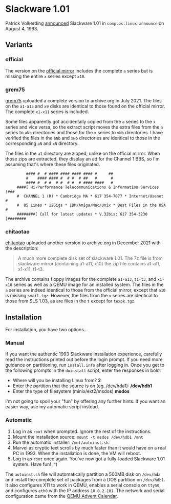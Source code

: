 # Slackware 1.01

Patrick Volkerding [announced](ANNOUNCE.txt) Slackware 1.01 in `comp.os.linux.announce` on August 4, 1993. 

## Variants

### official

The version on the [official mirror](https://mirrors.slackware.com/slackware/slackware-1.01/) includes the complete `a` series but is missing the entire `x` series except `x10`.

### grem75

[grem75](https://archive.org/details/slackware-101) uploaded a complete version to archive.org in July 2021.  The files on the `a1-a13` and `x9` disks are identical to those found on the official mirror. The complete `x1-x11` series is included.

Some files apparently got accidentally copied from the `a` series to the `x` series and vice versa, so the extract script moves the extra files from the `a` series to `aNb` directories and those for the `x` series to `xNb` directories. I have verified the files in the `aNb` and `xNb` directories are identical to those in the corresponding `aN` and `xN` directory.

The files in the `a1` directory are zipped, unlike on the official mirror. When those zips are extracted, they display an ad for the Channel 1 BBS, so I'm assuming that's where these files originated.

```
         #### #  # #### #### #### #### #     ##
         #    #### #### #  # #  # ##   #      #
         #### #  # #  # #  # #  # #### ####   #
     ####[ Hi-Performance Telecommunications & Information Services ]###
     #  CHANNEL 1 (R) * Cambridge MA * 617 354-7077 * Internet/Usenet  #
     #  85 Lines * 12Gigs * IBM/Amiga/Mac/Unix * Best Files in the USA #
     ########[ Call for latest updates * V.32bis: 617 354-3230 ]########
```

### chitaotao

[chitaotao](https://archive.org/details/slackware101) uploaded another version to archive.org in December 2021 with the description:

> A much more complete disk set of slackware 1.01. The 7z file is from slackware mirror (containing a1-a11, x10) the zip file contains a1-a11, x1-x11, t1-t3. 

The archive contains floppy images for the complete `a1-a13`, `t1-t3`, and `x1-x10` series as well as a QEMU image for an installed system.  The files in the `a` series are indeed identical to those from the official mirror, except that `a10` is missing `smail.tgz`.  However, the files from the `x` series are identical to those from SLS 1.03, as are files in the `t` except for `texpk.tgz`.

## Installation

For installation, you have two options...

### Manual

If you want the authentic 1993 Slackware installation experience, carefully read the instructions printed out before the login prompt. If you need more guidance on partitioning, run `install.info` after logging in. Once you get to the following prompts in the `doinstall` script, enter the responses in bold:

- Where will you be installing Linux from? **2**
- Enter the partition that the source is on (eg. /dev/hda1): **/dev/hdb1** 
- Enter the type of filesystem (minix/ext2/msdos) **msdos**

I'm not going to spoil your "fun" by offering any further hints.  If you want an easier way, use my automatic script instead.

### Automatic

1. Log in as `root` when prompted. Ignore the rest of the instructions.
2. Mount the installation source: `mount -t msdos /dev/hdb1 /mnt`
3. Run the automatic installer: `/mnt/autoinst.sh`.
4. Marvel as cryptic text scrolls by much faster than it would have on a real PC in 1993. When the installation is done, the VM will reboot.
5. Log in as `root` once again. You've now got a fully-loaded Slackware 1.01 system. Have fun! :^)

The `autoinst.sh` file will automatically partition a 500MB disk on `/dev/hda` and install the complete set of packages from a DOS partition on `/dev/hdb1`. It also configures X11 to work in QEMU, enables a serial console on `ttyS0`, and configures `eth0` with the IP address `10.0.2.101`.  The network and serial configuration came from the [QEMU Advent Calendar](https://www.qemu-advent-calendar.org/2014/).
